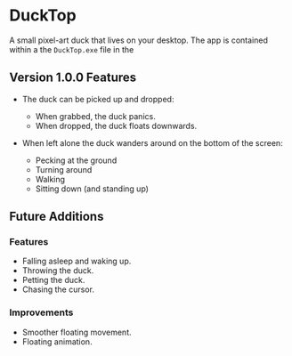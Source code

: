 # DuckTop

A small pixel-art duck that lives on your desktop.
The app is contained within a the `DuckTop.exe` file in the 

## Version 1.0.0 Features

- The duck can be picked up and dropped:
    - When grabbed, the duck panics.
    - When dropped, the duck floats downwards.

- When left alone the duck wanders around on the bottom of the screen:
    - Pecking at the ground
    - Turning around 
    - Walking
    - Sitting down (and standing up)

## Future Additions

### Features
- Falling asleep and waking up.
- Throwing the duck.
- Petting the duck.
- Chasing the cursor.

### Improvements
- Smoother floating movement.
- Floating animation.
